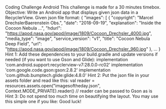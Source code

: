 Coding Challenge Android
This challenge is made for a 30 minutes timebox.
Objective: Write an Android app that displays given json
data in a RecyclerView.
Given json file format:
{
 "images": [
 {
 "copyright": "Marcel DrechslerBaerenstein Obs.",
 "date": "2018-09-19",
 "explanation": "Inside the Cocoon Nebula ...",
 "hdurl": "https://apod.nasa.gov/apod/image/1809/Cocoon_Drechsler_4000.jpg",
 "media_type": "image",
 "service_version": "v1",
 "title": "Cocoon Nebula Deep Field",
 "url": "https://apod.nasa.gov/apod/image/1809/Cocoon_Drechsler_960.jpg"
 },
 ...
}
Hint 1: Add these dependencies to your build.gradle and
update versions if needed (if you want to use Gson and
Glide):
implementation 'com.android.support:recyclerview-v7:28.0.0-rc02'
implementation 'com.google.code.gson:gson:2.8.2'
implementation 'com.github.bumptech.glide:glide:4.8.0'
Hint 2: Put the json file in your assets folder and read like this:
val reader = resources.assets.open("imagesoftheday.json", Context.MODE_PRIVATE).reader()
// reader can be passed to Gson as is
Hint 3: Do not spend too much time on beautifying the layout. You may use
this simple one if you like:
<RelativeLayout xmlns:android="http://schemas.android.com/apk/res/android"
 xmlns:app="http://schemas.android.com/apk/res-auto"
 android:layout_width="match_parent"
 android:layout_height="120dp"
 android:padding="16dp">
 <ImageView
 android:id="@+id/item_image"
 android:layout_width="100dp"
 android:layout_height="100dp"
 android:layout_alignParentStart="true"
 android:layout_marginEnd="16dp"
 android:scaleType="centerCrop"
 app:srcCompat="@mipmap/ic_launcher" />
 <LinearLayout
 android:layout_width="match_parent"
 android:layout_height="match_parent"
 android:layout_toEndOf="@+id/item_image"
 android:orientation="vertical">
 <TextView
 android:id="@+id/item_title"
 android:layout_width="match_parent"
 android:layout_height="wrap_content" />
 <TextView
 android:id="@+id/item_subtitle"
 android:layout_width="match_parent"
 android:layout_height="wrap_content" />
 </LinearLayout>
</RelativeLayout>
Good luck!
